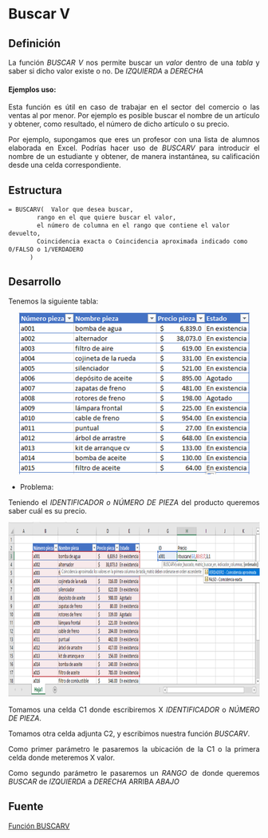 Buscar V
========
## Definición

<p align="justify">
La función <i>BUSCAR V</i> nos permite buscar un <i>valor</i> dentro de una <i>tabla</i> y saber si dicho valor existe o no. De <i>IZQUIERDA</i> a <i>DERECHA</i>
</p>

#### Ejemplos uso:

<p align="justify">
Esta función es útil en caso de trabajar en el sector del comercio o las ventas al por menor. Por ejemplo es posible buscar el nombre de un artículo y obtener, como resultado, el número de dicho artículo o su precio.
</p>

<p align="justify">
Por ejemplo, supongamos que eres un profesor con una lista de alumnos elaborada en Excel. Podrías hacer uso de <i>BUSCARV</i> para introducir el nombre de un estudiante y obtener, de manera instantánea, su calificación desde una celda correspondiente.
</p>

## Estructura

```
= BUSCARV(	Valor que desea buscar, 
		rango en el que quiere buscar el valor, 
		el número de columna en el rango que contiene el valor devuelto, 
		Coincidencia exacta o Coincidencia aproximada indicado como 0/FALSO o 1/VERDADERO
	  )
```

## Desarrollo

Tenemos la siguiente tabla:

<p align="center">
	<img src="https://github.com/ginppian/Excel-BuscarV/blob/master/imgs/img2.png" width="465" height="324">
</p>

* Problema:

<p align="justify">
Teniendo el <i>IDENTIFICADOR o NÚMERO DE PIEZA</i> 	del producto queremos saber cuál es su precio.
</p>

<p align="center">
	<img src="https://github.com/ginppian/Excel-BuscarV/blob/master/imgs/img3.png" width="1086" height="350">
</p>

<p align="justify">
Tomamos una celda C1 donde escribiremos X <i>IDENTIFICADOR</i> o <i>NÚMERO DE PIEZA</i>.
</p>

<p align="justify">
Tomamos otra celda adjunta C2, y escribimos nuestra función <i>BUSCARV</i>.
</p>

<p align="justify">
Como primer parámetro le pasaremos la ubicación de la C1 o la primera celda donde meteremos X valor.
</p>

<p align="justify">
Como segundo parámetro le pasaremos un <i>RANGO</i> de donde queremos <i>BUSCAR</i> de <i>IZQUIERDA</i> a <i>DERECHA</i> </i>ARRIBA</i> <i>ABAJO</i>
</p>

## Fuente

<p>
<a href="https://support.office.com/es-es/article/Funci%C3%B3n-BUSCARV-0bbc8083-26fe-4963-8ab8-93a18ad188a1">Función BUSCARV</a>
</p>